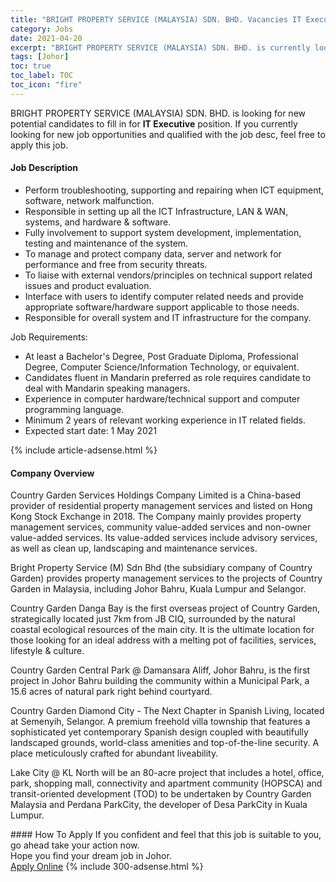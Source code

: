 ```yaml
---
title: "BRIGHT PROPERTY SERVICE (MALAYSIA) SDN. BHD. Vacancies IT Executive" 
category: Jobs 
date: 2021-04-20 
excerpt: "BRIGHT PROPERTY SERVICE (MALAYSIA) SDN. BHD. is currently looking for suitable person to fill in the IT Executive which based in Johor" 
tags: [Johor] 
toc: true 
toc_label: TOC 
toc_icon: "fire" 
--- 
```


<p>BRIGHT PROPERTY SERVICE (MALAYSIA) SDN. BHD. is looking for new potential candidates to fill in for <b>IT Executive</b> position. If you currently looking for new job opportunities and qualified with the job desc, feel free to apply this job.
</p><div><div><h4>Job Description</h4></div><div><div><span><div><ul><li>Perform troubleshooting, supporting and repairing when ICT equipment, software, network malfunction.</li><li>Responsible in setting up all the ICT Infrastructure, LAN &amp; WAN, systems, and hardware &amp; software.</li><li>Fully involvement to support system development, implementation, testing and maintenance of the system.</li><li>To manage and protect company data, server and network for performance and free from security threats.</li><li>To liaise with external vendors/principles on technical support related issues and product evaluation.</li><li>Interface with users to identify computer related needs and provide appropriate software/hardware support applicable to those needs.</li><li>Responsible for overall system and IT infrastructure for the company.</li></ul><p>Job Requirements:</p><ul><li>At least a Bachelor's Degree, Post Graduate Diploma, Professional Degree, Computer Science/Information Technology, or equivalent.</li><li>Candidates fluent in Mandarin preferred as role requires candidate to deal with Mandarin speaking managers.</li><li>Experience in computer hardware/technical support and computer programming language.</li><li>Minimum 2 years of relevant working experience in IT related fields.</li><li>Expected start date: 1 May 2021</li></ul></div></span></div></div></div> 
{% include article-adsense.html %} 
<div><div><h4>Company Overview</h4></div><div><div><span><div><p>Country Garden Services Holdings Company Limited is a China-based provider of residential property management services and listed on Hong Kong Stock Exchange in 2018. The Company mainly provides property management services, community value-added services and non-owner value-added services. Its value-added services include advisory services, as well as clean up, landscaping and maintenance services.</p><p>Bright Property Service (M) Sdn Bhd (the subsidiary company of Country Garden) provides property management services to the projects of Country Garden in Malaysia, including Johor Bahru, Kuala Lumpur and Selangor.</p><p>Country Garden Danga Bay is the first overseas project of Country Garden, strategically located just 7km from JB CIQ, surrounded by the natural coastal ecological resources of the main city. It is the ultimate location for those looking for an ideal address with a melting pot of facilities, services, lifestyle &amp; culture.</p><p>Country Garden Central Park @ Damansara Aliff, Johor Bahru, is the first project in Johor Bahru building the community within a Municipal Park, a 15.6 acres of natural park right behind courtyard.</p><p>Country Garden Diamond City - The Next Chapter in Spanish Living, located at Semenyih, Selangor. A premium freehold villa township that features a sophisticated yet contemporary Spanish design coupled with beautifully landscaped grounds, world-class amenities and top-of-the-line security. A place meticulously crafted for abundant liveability.</p><p>Lake City @ KL North will be an 80-acre project that includes a hotel, office, park, shopping mall, connectivity and apartment community (HOPSCA) and transit-oriented development (TOD) to be undertaken by Country Garden Malaysia and Perdana ParkCity, the developer of Desa ParkCity in Kuala Lumpur.</p></div></span></div></div></div> 
#### How To Apply 
If you confident and feel that this job is suitable to you, go ahead take your action now. <br/> 
Hope you find your dream job in Johor. <br/> 
<a href="https://www.jobstreet.com.my/en/job/it-executive-4542787?jobId=jobstreet-my-job-4542787&" class="btn btn--info" target="_blank" rel="nofollow noopenner">Apply Online</a> 
{% include 300-adsense.html %} 